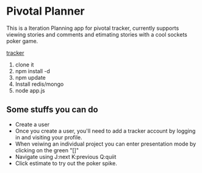 Pivotal Planner
===============

This is a Iteration Planning app for pivotal tracker, currently supports
viewing stories and comments and etimating stories with a cool sockets
poker game.

[tracker](https://www.pivotaltracker.com/projects/414007)


1. clone it
2. npm install -d
3. npm update
4. Install redis/mongo
5. node app.js

Some stuffs you can do
----------------------

* Create a user
* Once you create a user, you'll need to add a tracker account by logging in and visiting your profile.
* When veiwing an individual project you can enter presentation mode by clicking on the green "[]"
* Navigate using J:next K:previous Q:quiit
* Click estimate to try out the poker spike.
